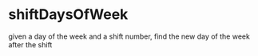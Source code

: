 # shiftDaysOfWeek

given a day of the week and a shift number, find the new day of the week after the shift
